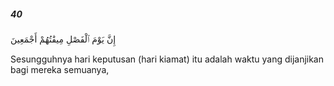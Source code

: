##### 40

<span class="ayah">إِنَّ يَوْمَ ٱلْفَصْلِ مِيقَٰتُهُمْ أَجْمَعِينَ</span>

<span class="ayah_translation">Sesungguhnya hari keputusan (hari kiamat) itu adalah waktu yang dijanjikan bagi mereka semuanya,</span>
